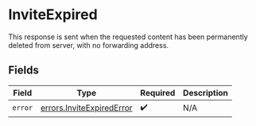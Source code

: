 # InviteExpired

This response is sent when the requested content has been permanently deleted from server, with no forwarding address.


## Fields

| Field                                                                  | Type                                                                   | Required                                                               | Description                                                            |
| ---------------------------------------------------------------------- | ---------------------------------------------------------------------- | ---------------------------------------------------------------------- | ---------------------------------------------------------------------- |
| `error`                                                                | [errors.InviteExpiredError](../../models/errors/inviteexpirederror.md) | :heavy_check_mark:                                                     | N/A                                                                    |